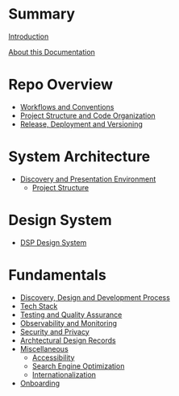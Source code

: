 # Summary

[Introduction](./introduction.md)

[About this Documentation](./docs.md)

# Repo Overview

- [Workflows and Conventions](./workflows.md)
- [Project Structure and Code Organization](./repo_structure.md)
- [Release, Deployment and Versioning]()

# System Architecture

- [Discovery and Presentation Environment]()
  - [Project Structure](./dpe/project_structure.md)

# Design System

- [DSP Design System](./design_system/overview.md)

# Fundamentals

- [Discovery, Design and Development Process](./fundamentals/processes.md)
- [Tech Stack](./fundamentals/tech_stack.md)
- [Testing and Quality Assurance](./fundamentals/testing.md)
- [Observability and Monitoring]()
- [Security and Privacy]()
- [Archtectural Design Records]()
- [Miscellaneous]()
  - [Accessibility]()
  - [Search Engine Optimization]()
  - [Internationalization]()
- [Onboarding](./fundamentals/onboarding.md)
